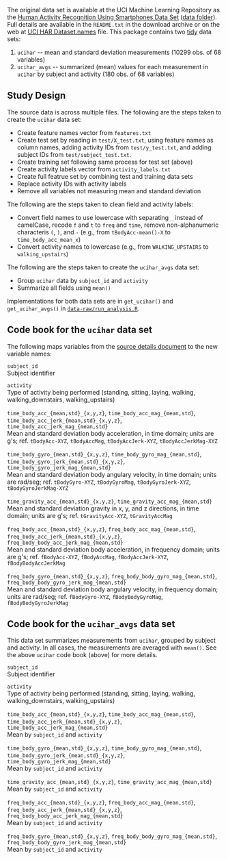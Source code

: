 The original data set is available at the UCI Machine Learning
Repository as the [Human Activity Recognition Using Smartphones Data
Set](http://archive.ics.uci.edu/ml/datasets/Human+Activity+Recognition+Using+Smartphones)
([data
folder](http://archive.ics.uci.edu/ml/machine-learning-databases/00240/)).
Full details are available in the `README.txt` in the download archive
or on the web at [UCI HAR
Dataset.names](http://archive.ics.uci.edu/ml/machine-learning-databases/00240/UCI%20HAR%20Dataset.names)
file. This package contains two [tidy](http://tidyverse.org) data sets:

1.  `ucihar` -- mean and standard deviation measurements (10299 obs. of
    68 variables)
2.  `ucihar_avgs` -- summarized (mean) values for each measurement in
    `ucihar` by subject and activity (180 obs. of 68 variables)

Study Design
------------

The source data is across multiple files. The following are the steps
taken to create the `ucihar` data set:

-   Create feature names vector from `features.txt`
-   Create test set by reading in `test/X_test.txt`, using feature names
    as column names, adding activity IDs from `test/y_test.txt`, and
    adding subject IDs from `test/subject_test.txt`.
-   Create training set following same process for test set (above)
-   Create activity labels vector from `activity_labels.txt`
-   Create full featrue set by combining test and training data sets
-   Replace activity IDs with activity labels
-   Remove all variables not measuring mean and standard deviation

The following are the steps taken to clean field and activity labels:

-   Convert field names to use lowercase with separating `_` instead of
    camelCase, recode `f` and `t` to `freq` and `time`, remove
    non-alphanumeric characteris `(`, `)`, and `-` (e.g., from
    `tBodyAcc-mean()-X` to `time_body_acc_mean_x`)
-   Convert activity names to lowercase (e.g., from `WALKING_UPSTAIRS`
    to `walking_upstairs`)

The following are the steps taken to create the `ucihar_avgs` data set:

-   Group `ucihar` data by `subject_id` and `activity`
-   Summarize all fields using `mean()`

Implementations for both data sets are in `get_ucihar()` and
`get_ucihar_avgs()` in
[`data-raw/run_analysis.R`](data-raw/run_analysis.R).

Code book for the `ucihar` data set
-----------------------------------

The following maps variables from the [source details
document](http://archive.ics.uci.edu/ml/machine-learning-databases/00240/UCI%20HAR%20Dataset.names)
to the new variable names:

`subject_id`  
Subject identifier

`activity`  
Type of activity being performed (standing, sitting, laying, walking,
walking\_downstairs, walking\_upstairs)

`time_body_acc_{mean,std}_{x,y,z}`, `time_body_acc_mag_{mean,std}`, `time_body_acc_jerk_{mean,std}_{x,y,z}`, `time_body_acc_jerk_mag_{mean,std}`  
Mean and standard deviation body acceleration, in time domain; units are
g's; ref. `tBodyAcc-XYZ`, `tBodyAccMag`, `tBodyAccJerk-XYZ`,
`tBodyAccJerkMag-XYZ`

`time_body_gyro_{mean,std}_{x,y,z}`, `time_body_gyro_mag_{mean,std}`, `time_body_gyro_jerk_{mean,std}_{x,y,z}`, `time_body_gyro_jerk_mag_{mean,std}`  
Mean and standard deviation body angulary velocity, in time domain;
units are rad/seg; ref. `tBodyGyro-XYZ`, `tBodyGyroMag`,
`tBodyGyroJerk-XYZ`, `tBodyGyroJerkMag-XYZ`

`time_gravity_acc_{mean,std}_{x,y,z}`, `time_gravity_acc_mag_{mean,std}`  
Mean and standard deviation gravity in x, y, and z directions, in time
domain; units are g's; ref. `tGravityAcc-XYZ`, `tGravityAccMag`

`freq_body_acc_{mean,std}_{x,y,z}`, `freq_body_acc_mag_{mean,std}`, `freq_body_acc_jerk_{mean,std}_{x,y,z}`, `freq_body_body_acc_jerk_mag_{mean,std}`  
Mean and standard deviation body acceleration, in frequency domain;
units are g's; ref. `fBodyAcc-XYZ`, `fBodyAccMag`, `fBodyAccJerk-XYZ`,
`fBodyBodyAccJerkMag`

`freq_body_gyro_{mean,std}_{x,y,z}`, `freq_body_body_gyro_mag_{mean,std}`, `freq_body_body_gyro_jerk_mag_{mean,std}`  
Mean and standard deviation body angulary velocity, in frequency domain;
units are rad/seg; ref. `fBodyGyro-XYZ`, `fBodyBodyGyroMag`,
`fBodyBodyGyroJerkMag`

Code book for the `ucihar_avgs` data set
----------------------------------------

This data set summarizes measurements from `ucihar`, grouped by subject
and activity. In all cases, the measurements are averaged with `mean()`.
See the above `ucihar` code book (above) for more details.

`subject_id`  
Subject identifier

`activity`  
Type of activity being performed (standing, sitting, laying, walking,
walking\_downstairs, walking\_upstairs)

`time_body_acc_{mean,std}_{x,y,z}`, `time_body_acc_mag_{mean,std}`, `time_body_acc_jerk_{mean,std}_{x,y,z}`, `time_body_acc_jerk_mag_{mean,std}`  
Mean by `subject_id` and `activity`

`time_body_gyro_{mean,std}_{x,y,z}`, `time_body_gyro_mag_{mean,std}`, `time_body_gyro_jerk_{mean,std}_{x,y,z}`, `time_body_gyro_jerk_mag_{mean,std}`  
Mean by `subject_id` and `activity`

`time_gravity_acc_{mean,std}_{x,y,z}`, `time_gravity_acc_mag_{mean,std}`  
Mean by `subject_id` and `activity`

`freq_body_acc_{mean,std}_{x,y,z}`, `freq_body_acc_mag_{mean,std}`, `freq_body_acc_jerk_{mean,std}_{x,y,z}`, `freq_body_body_acc_jerk_mag_{mean,std}`  
Mean by `subject_id` and `activity`

`freq_body_gyro_{mean,std}_{x,y,z}`, `freq_body_body_gyro_mag_{mean,std}`, `freq_body_body_gyro_jerk_mag_{mean,std}`  
Mean by `subject_id` and `activity`
